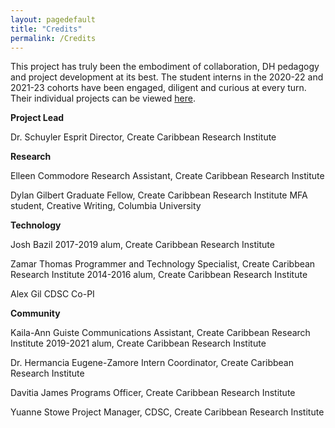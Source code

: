 ```yaml
---
layout: pagedefault
title: "Credits"
permalink: /Credits
---
```


This project has truly been the embodiment of collaboration, DH pedagogy and project development at its best. The student interns in the 2020-22 and 2021-23 cohorts have been engaged, diligent and curious at every turn. Their individual projects can be viewed [here](https://commonsbox.createcaribbean.org).

__Project Lead__

Dr. Schuyler Esprit
Director, Create Caribbean Research Institute

__Research__

Elleen Commodore
Research Assistant, Create Caribbean Research Institute

Dylan Gilbert
Graduate Fellow, Create Caribbean Research Institute
MFA student, Creative Writing, Columbia University

__Technology__

Josh Bazil
2017-2019 alum, Create Caribbean Research Institute

Zamar Thomas
Programmer and Technology Specialist, Create Caribbean Research Institute
2014-2016 alum, Create Caribbean Research Institute

Alex Gil
CDSC Co-PI

__Community__

Kaila-Ann Guiste
Communications Assistant, Create Caribbean Research Institute
2019-2021 alum, Create Caribbean Research Institute

Dr. Hermancia Eugene-Zamore
Intern Coordinator, Create Caribbean Research Institute

Davitia James
Programs Officer, Create Caribbean Research Institute

Yuanne Stowe
Project Manager, CDSC, Create Caribbean Research Institute
